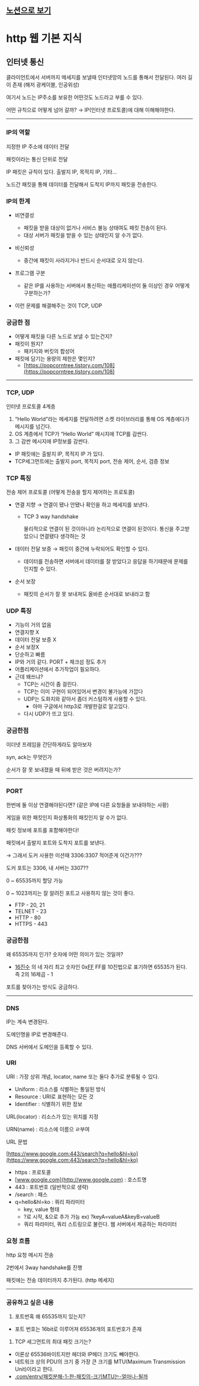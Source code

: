 ## [노션으로 보기](https://aeno.notion.site/http-791785e0280f4473ad078041bd7bb910)


# http 웹 기본 지식

## 인터넷 통신

클라이언트에서 서버까지 메세지를 보낼때 인터넷망의 노드를 통해서 전달된다. 여러 길이 존재 (해저 광케이블, 인공위성)

여기서 노드는 IP주소를 보유한 어떤것도 노드라고 부를 수 있다.

어떤 규칙으로 어떻게 넘어 갈까? → IP(인터넷 프로토콜)에 대해 이해해야한다.

---

### IP의 역할

지정한 IP 주소에 데이터 전달

패킷이라는 통신 단위로 전달

IP 패킷은 규칙이 있다. 출발지 IP, 목적지 IP, 기타...

노드간 패킷을 통해 데이터를 전달해서 도착지 IP까지 패킷을 전송한다.

### IP의 한계

- 비연결성
    - 패킷을 받을 대상이 없거나 서비스 불능 상태여도 패킷 전송이 된다.
    - 대상 서버가 패킷을 받을 수 있는 상태인지 알 수가 없다.
- 비신뢰성
    - 중간에 패킷이 사라지거나 반드시 순서대로 오지 않는다.
- 프로그램 구분
    - 같은 IP를 사용하는 서버에서 통신하는 애플리케이션이 둘 이상인 경우 어떻게 구분하는가?

- 이런 문제를 해결해주는 것이 TCP, UDP

### 궁금한 점

- 어떻게 패킷을 다른 노드로 보낼 수 있는건지?
- 패킷이 뭔지?
    - 패키지와 버킷의 합성어
- 패킷에 담기는 용량의 제한은 몇인지?
    - [https://popcorntree.tistory.com/108](https://popcorntree.tistory.com/108)

---

### TCP, UDP

인터넷 프로토콜 4계층


1. “Hello World”라는 메세지를 전달하려면 소켓 라이브러리를 통해 OS 계층에다가 메시지를 넘긴다.
2. OS 계층에서 TCP가 “Hello World” 메시지에 TCP를 감싼다.
3. 그 감싼 메시지에 IP정보를 감싼다.

- IP 패킷에는 출발지 IP, 목적지 IP 가 있다.
- TCP세그먼트에는 출발지 port, 목적지 port, 전송 제어, 순서, 검증 정보

### TCP 특징

전송 제어 프로토콜 (어떻게 전송을 할지 제어하는 프로토콜)

- 연결 지향 → 연결이 됐나 안됐나 확인을 하고 메세지를 보낸다.
    - TCP 3 way handshake
    
      물리적으로 연결이 된 것이아니라 논리적으로 연결이 된것이다. 통신을 주고받았으니 연결됐다 생각하는 것

- 데이터 전달 보증 → 패킷이 중간에 누락되어도 확인할 수 있다.
    - 데이터를 전송하면 서버에서 데이터를 잘 받았다고 응답을 하기때문에 문제를 인지할 수 있다.
- 순서 보장
    - 패킷의 순서가 잘 못 보내져도 올바른 순서대로 보내라고 함

### UDP 특징

- 기능이 거의 없음
- 연결지향 X
- 데이터 전달 보증 X
- 순서 보장X
- 단순하고 빠름
- IP와 거의 같다. PORT + 체크섬 정도 추가
- 어플리케이션에서 추가작업이 필요하다.
- 근데 왜쓰냐?
    - TCP는 시간이 좀 걸린다.
    - TCP는 이미 구현이 되어있어서 변경이 불가능에 가깝다
    - UDP는 도화지와 같아서 좀더 커스텀하게 사용할 수 있다.
        - 아마 구글에서 http3로 개발한걸로 알고있다.
    - 다시 UDP가 뜨고 있다.

### 궁금한점

이더넷 프레임을 간단하게라도 알아보자

syn, ack는 무엇인가

순서가 잘 못 보내졌을 때 뒤에 받은 것은 버려지는가?

---

### PORT

한번에 둘 이상 연결해야된다면? (같은 IP에 다른 요청들을 보내야하는 사황)

게임을 위한 패킷인지 화상통화의 패킷인지 알 수가 없다.

패킷 정보에 포트를 포함해야한다!

패킷에서 출발지 포트와 도착지 포트를 보낸다.

→ 그래서 도커 사용한 미션때 3306:3307 적어준게 이건가???

도커 포트는 3306, 내 서버는 3307??

0 ~ 65535까지 할당 가능

0 ~ 1023까지는 잘 알려진 포트고 사용하지 않는 것이 좋다.

- FTP - 20, 21
- TELNET - 23
- HTTP - 80
- HTTPS - 443

### 궁금한점

왜 65535까지 인가? 숫자에 어떤 의미가 있는 것일까?

- [16진수](https://xe.rigvedawiki.net/w/16%EC%A7%84%EC%88%98)
  의 네 자리 최고 숫자인 0x[FF](https://xe.rigvedawiki.net/w/FF)
  FF를 10진법으로 표기하면 65535가 된다. 즉 2의 16제곱 - 1

포트를 찾아가는 방식도 궁금하다.

---

### DNS

IP는 계속 변경된다.

도메인명을 IP로 변경해준다.

DNS 서버에서 도메인을 등록할 수 있다.

### URI

URI : 가장 상위 개념, locator, name 또는 둘다 추가로 분류될 수 있다.

- Uniform : 리소스를 식별하는 통일된 방식
- Resource : URI로 표현하는 모든 것
- Identifier : 식별하기 위한 정보

URL(locator) : 리소스가 있는 위치를 지정

URN(name) : 리소스에 이름으 ㄹ부여

URL 문법

[https://www.google.com:443/search?q=hello&hl=ko](https://www.google.com:443/search?q=hello&hl=ko)

- https : 프로토콜
- [www.google.com](http://www.google.com) : 호스트명
- 443 : 포트번호 (일반적으로 생략)
- /search : 패스
- q=hello&hl=ko : 쿼리 파라미터
    - key, value 형태
    - ?로 시작, &으로 추가 가능 ex) ?keyA=valueA&keyB=valueB
    - 쿼리 파라미터, 쿼리 스트링으로 불린다. 웹 서버에서 제공하는 파라미터

### 요청 흐름

http 요청 메시지 전송

2번에서 3way handshake를 진행

패킷에는 전송 데이터까지 추가된다. (http 메세지)

---

### 공유하고 싶은 내용

1. 포트번혹 왜 65535까지 있는지?
- 포트 번호는 16bit로 이루어져 65536개의 포트번호가 존재
1. TCP 세그먼트의 최대 패킷 크기는?
- 이론상 65536바이트지만 헤더와 IP헤더 크기도 빼야한다.
- 네트워크 상의 PDU의 크기 중 가장 큰 크기를 MTU(Maximum Transmission Unit)이라고 한다.
- [.com/entry/패킷분해-1-한-패킷의-크기MTU는-얼마나-될까](https://hackthepacket.tistory.com/entry/%ED%8C%A8%ED%82%B7%EB%B6%84%ED%95%B4-1-%ED%95%9C-%ED%8C%A8%ED%82%B7%EC%9D%98-%ED%81%AC%EA%B8%B0MTU%EB%8A%94-%EC%96%BC%EB%A7%88%EB%82%98-%EB%90%A0%EA%B9%8C)
